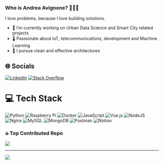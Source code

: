 ### Who is Andrea Avignone? 🧑🏻‍💻️
I love problems, because I love building solutions.

- 🔭 I’m currently working on Urban Data Science and Smart City related projects
- 🌡 Passionate about IoT, telecommunications, development and Machine Learning
- 🌱 I pursue clean and effective architectures

<!--
**AndreaAvignone/AndreaAvignone** is a ✨ _special_ ✨ repository because its `README.md` (this file) appears on your GitHub profile.

Here are some ideas to get you started:

- 🔭 I’m currently working on 
- 🌱 I’m currently learning ...
- 👯 I’m looking to collaborate on ...
- 🤔 I’m looking for help with ...
- 💬 Ask me about ...
- 📫 How to reach me: ...
- 😄 Pronouns: ...
- ⚡ Fun fact: ...
-->


## 🌐 Socials
[![LinkedIn](https://img.shields.io/badge/LinkedIn-%230077B5.svg?logo=linkedin&logoColor=white)](https://linkedin.com/in/andrea-avignone) [![Stack Overflow](https://img.shields.io/badge/-Stackoverflow-FE7A16?logo=stack-overflow&logoColor=white)](https://stackoverflow.com/users/19365979) 

# 💻 Tech Stack
![Python](https://img.shields.io/badge/python-3670A0?style=flat&logo=python&logoColor=ffdd54) ![Raspberry Pi](https://img.shields.io/badge/-RaspberryPi-C51A4A?style=flat&logo=Raspberry-Pi) ![Docker](https://img.shields.io/badge/docker-%230db7ed.svg?style=flat&logo=docker&logoColor=white) ![JavaScript](https://img.shields.io/badge/javascript-%23323330.svg?style=flat&logo=javascript&logoColor=%23F7DF1E)  ![Vue.js](https://img.shields.io/badge/vuejs-%2335495e.svg?style=flat&logo=vuedotjs&logoColor=%234FC08D) ![NodeJS](https://img.shields.io/badge/node.js-6DA55F?style=flat&logo=node.js&logoColor=white) ![Nginx](https://img.shields.io/badge/nginx-%23009639.svg?style=flat&logo=nginx&logoColor=white) ![MySQL](https://img.shields.io/badge/mysql-%2300f.svg?style=flat&logo=mysql&logoColor=white)  ![MongoDB](https://img.shields.io/badge/MongoDB-%234ea94b.svg?style=flat&logo=mongodb&logoColor=white) ![Postman](https://img.shields.io/badge/Postman-FF6C37?style=flat&logo=postman&logoColor=white) ![Notion](https://img.shields.io/badge/Notion-%23000000.svg?style=flat&logo=notion&logoColor=white)

<!--
# 📊 GitHub Stats:
![](https://github-readme-stats.vercel.app/api?username=AndreaAvignone&theme=dracula&hide_border=false&include_all_commits=false&count_private=false)<br/>
![](https://github-readme-streak-stats.herokuapp.com/?user=AndreaAvignone&theme=dracula&hide_border=false)<br/>
![Top Langs](https://github-readme-stats.vercel.app/api/top-langs/?username=AndreaAvignone&hide_progress=true)


![](https://github-readme-stats.vercel.app/api/top-langs/?username=AndreaAvignone&theme=dracula&hide_border=false&include_all_commits=false&count_private=false&layout=compact)
-->
### 🔝 Top Contributed Repo
![](https://github-contributor-stats.vercel.app/api?username=AndreaAvignone&limit=5&theme=dark&combine_all_yearly_contributions=true)

---
[![](https://visitcount.itsvg.in/api?id=AndreaAvignone&icon=0&color=0)](https://visitcount.itsvg.in)

<!--
[![GitHub Streak](http://github-readme-streak-stats.herokuapp.com?user=AndreaAvignone&theme=dracula)](https://git.io/streak-stats)
![Anurag's GitHub stats](https://github-readme-stats.vercel.app/api?username=AndreaAvignone&show_icons=true&theme=dracula)
